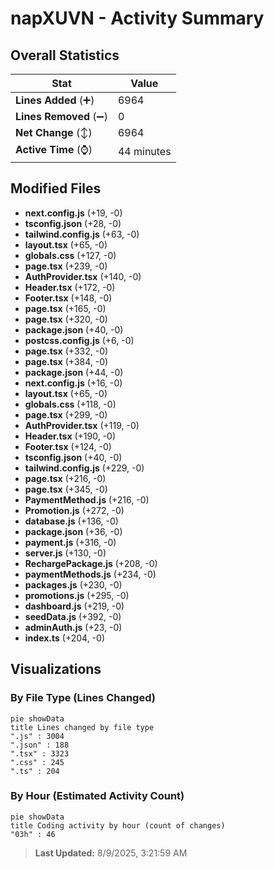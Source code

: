 # napXUVN - Activity Summary 

## Overall Statistics

| Stat                   | Value                                                             |
| ---------------------- | ----------------------------------------------------------------- |
| **Lines Added** (➕)   | 6964                                          |
| **Lines Removed** (➖) | 0                                        |
| **Net Change** (↕)    | 6964                |
| **Active Time** (⌚)   | 44 minutes |


## Modified Files
- **next.config.js** (+19, -0)
- **tsconfig.json** (+28, -0)
- **tailwind.config.js** (+63, -0)
- **layout.tsx** (+65, -0)
- **globals.css** (+127, -0)
- **page.tsx** (+239, -0)
- **AuthProvider.tsx** (+140, -0)
- **Header.tsx** (+172, -0)
- **Footer.tsx** (+148, -0)
- **page.tsx** (+165, -0)
- **page.tsx** (+320, -0)
- **package.json** (+40, -0)
- **postcss.config.js** (+6, -0)
- **page.tsx** (+332, -0)
- **page.tsx** (+384, -0)
- **package.json** (+44, -0)
- **next.config.js** (+16, -0)
- **layout.tsx** (+65, -0)
- **globals.css** (+118, -0)
- **page.tsx** (+299, -0)
- **AuthProvider.tsx** (+119, -0)
- **Header.tsx** (+190, -0)
- **Footer.tsx** (+124, -0)
- **tsconfig.json** (+40, -0)
- **tailwind.config.js** (+229, -0)
- **page.tsx** (+216, -0)
- **page.tsx** (+345, -0)
- **PaymentMethod.js** (+216, -0)
- **Promotion.js** (+272, -0)
- **database.js** (+136, -0)
- **package.json** (+36, -0)
- **payment.js** (+316, -0)
- **server.js** (+130, -0)
- **RechargePackage.js** (+208, -0)
- **paymentMethods.js** (+234, -0)
- **packages.js** (+230, -0)
- **promotions.js** (+295, -0)
- **dashboard.js** (+219, -0)
- **seedData.js** (+392, -0)
- **adminAuth.js** (+23, -0)
- **index.ts** (+204, -0)

## Visualizations

### By File Type (Lines Changed)

```mermaid
pie showData
title Lines changed by file type
".js" : 3004
".json" : 188
".tsx" : 3323
".css" : 245
".ts" : 204
```

### By Hour (Estimated Activity Count)

```mermaid
pie showData
title Coding activity by hour (count of changes)
"03h" : 46
```


> **Last Updated:** 8/9/2025, 3:21:59 AM